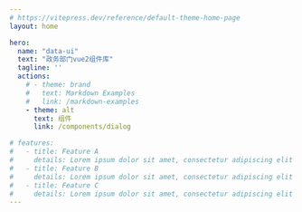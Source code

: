 ```yaml
---
# https://vitepress.dev/reference/default-theme-home-page
layout: home

hero:
  name: "data-ui"
  text: "政务部门vue2组件库"
  tagline: ''
  actions:
    # - theme: brand
    #   text: Markdown Examples
    #   link: /markdown-examples
    - theme: alt
      text: 组件
      link: /components/dialog

# features:
#   - title: Feature A
#     details: Lorem ipsum dolor sit amet, consectetur adipiscing elit
#   - title: Feature B
#     details: Lorem ipsum dolor sit amet, consectetur adipiscing elit
#   - title: Feature C
#     details: Lorem ipsum dolor sit amet, consectetur adipiscing elit
---
```


